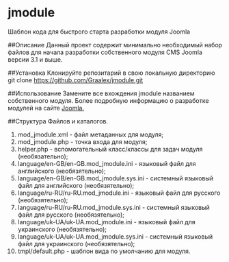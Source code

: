 # jmodule
Шаблон кода для быстрого старта разработки модуля Joomla

##Описание
Данный проект содержит минимально необходимый набор файлов для начала разработки собственного
модуля CMS Joomla версии 3.1 и выше.

##Установка
Клонируйте репозитарий в свою локальную директорию
    git clone https://github.com/Graalex/jmodule.git

##Использование
Замените все вхождения jmodule названием собственного модуля.
Более подробную информацию о разработке модулей на сайте [Joomla.](https://docs.joomla.org/Portal:Module_Development/ru)

##Структура Файлов и каталогов.
1.  mod_jmodule.xml - файл метаданных для модуля;
2.  mod_jmodule.php - точка входа для модуля;
3.  helper.php - вспомогательный класс/классы для задач модуля (необязательно);
4.  language/en-GB/en-GB.mod_jmodule.ini - языковый файл для английского (необязятельно);
5.  language/en-GB/en-GB.mod_jmodule.sys.ini - системный языковый файл для английского (необязятельно);
6.  language/ru-RU/ru-RU.mod_jmodule.ini - языковый файл для русского (необязятельно);
7.  language/ru-RU/ru-RU.mod_jmodule.sys.ini - системный языковый файл для русского (необязятельно);
8.  language/uk-UA/uk-UA.mod_jmodule.ini - языковый файл для украинского (необязятельно);
9.  language/uk-UA/uk-UA.mod_jmodule.sys.ini - системный языковый файл для украинского (необязятельно);
10.  tmpl/default.php - шаблон вида по умолчанию для модуля.
